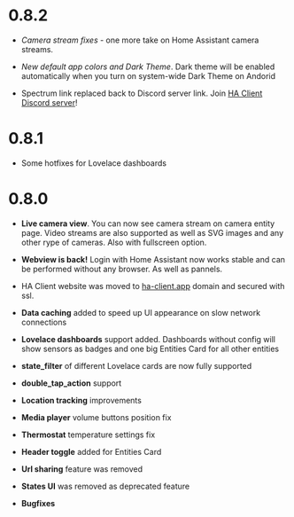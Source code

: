 # 0.8.2
 - *Camera stream fixes* - one more take on Home Assistant camera streams.
 - *New default app colors and Dark Theme*. Dark theme will be enabled automatically when you turn on system-wide Dark Theme on Andorid
 
 - Spectrum link replaced back to Discord server link. Join [HA Client Discord server](https://discord.gg/CBZpKu)!
# 0.8.1
 - Some hotfixes for Lovelace dashboards
# 0.8.0

 - **Live camera view**. You can now see camera stream on camera entity page. Video streams are also supported as well as SVG images and any other rype of cameras. Also with fullscreen option.

 - **Webview is back!** Login with Home Assistant now works stable and can be performed without any browser. As well as pannels.

 - HA Client website was moved to [ha-client.app](https://ha-client.app) domain and secured with ssl.

 - **Data caching** added to speed up UI appearance on slow network connections  

 - **Lovelace dashboards** support added. Dashboards without config will show sensors as badges and one big Entities Card for all other entities

 - **state_filter** of different Lovelace cards are now fully supported

 - **double_tap_action** support

 - **Location tracking** improvements

 - **Media player** volume buttons position fix

 - **Thermostat** temperature settings fix

 - **Header toggle** added for Entities Card

 - **Url sharing** feature was removed

 - **States UI** was removed as deprecated feature

 - **Bugfixes**
